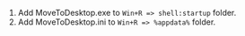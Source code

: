 1. Add MoveToDesktop.exe to `Win+R => shell:startup` folder.
2. Add MoveToDesktop.ini to `Win+R => %appdata%` folder.
